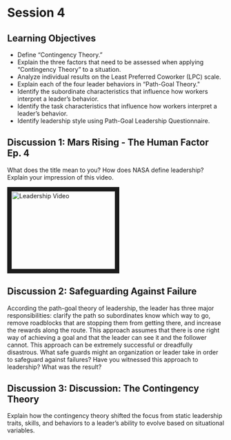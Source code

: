 # Session 4

## Learning Objectives

* Define “Contingency Theory.”
* Explain the three factors that need to be assessed when applying “Contingency Theory” to a situation.
* Analyze individual results on the Least Preferred Coworker (LPC) scale.
* Explain each of the four leader behaviors in “Path-Goal Theory."
* Identify the subordinate characteristics that influence how workers interpret a leader’s behavior.
* Identify the task characteristics that influence how workers interpret a leader’s behavior.
* Identify leadership style using Path-Goal Leadership Questionnaire.

## Discussion 1: Mars Rising - The Human Factor Ep. 4

What does the title mean to you? How does NASA define leadership? Explain your impression of this video.

<a href="http://www.youtube.com/watch?feature=player_embedded&v=fvAQ42Yh8M8" target="_blank"><img src="http://img.youtube.com/vi/fvAQ42Yh8M8/0.jpg"
alt="Leadership Video" width="240" height="180" border="10" /></a>

## Discussion 2: Safeguarding Against Failure

According the path-goal theory of leadership, the leader has three major responsibilities: clarify the path so subordinates know which way to go, remove roadblocks that are stopping them from getting there, and increase the rewards along the route. This approach assumes that there is one right way of achieving a goal and that the leader can see it and the follower cannot. This approach can be extremely successful or dreadfully disastrous. What safe guards might an organization or leader take in order to safeguard against failures? Have you witnessed this approach to leadership? What was the result?

## Discussion 3: Discussion: The Contingency Theory

Explain how the contingency theory shifted the focus from static leadership traits, skills, and behaviors to a leader’s ability to evolve based on situational variables.
